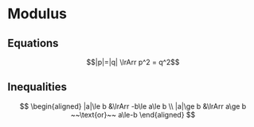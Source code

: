 # Modulus

## Equations

$$|p|=|q| \lrArr p^2 = q^2$$

## Inequalities

$$
\begin{aligned}
  |a|\le b &\lrArr -b\le a\le b \\
  |a|\ge b &\lrArr a\ge b ~~\text{or}~~ a\le-b
\end{aligned}
$$
